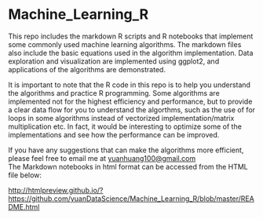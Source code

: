 # Machine_Learning_R
This repo includes the markdown R scripts and R notebooks that implement some commonly used machine learning algorithms. The markdown files also include the basic equations used in the algorithm implementation. Data exploration and visualization are implemented using ggplot2, and applications of the algorithms are demonstrated. 

It is important to note that the R code in this repo is to help you understand the algorithms and practice R programming. Some algorithms are implemented not for the highest efficiency and performance, but to provide a clear data flow for you to understand the algorthms, such as the use of for loops in some algorithms instead of vectorized implementation/matrix multiplication etc. In fact, it would be interesting to optimize some of the implementations and see how the performance can be improved. 

If you have any suggestions that can make the algorithms more efficient, please feel free to email me at yuanhuang100@gmail.com             
The Markdown notebooks in html format can be accessed from the HTML file below:

http://htmlpreview.github.io/?https://github.com/yuanDataScience/Machine_Learning_R/blob/master/README.html

